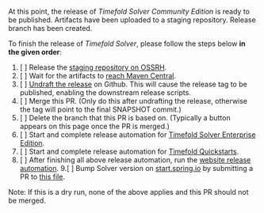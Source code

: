 At this point, the release of _Timefold Solver Community Edition_ is ready to be published.
Artifacts have been uploaded to a staging repository.
Release branch has been created.

To finish the release of _Timefold Solver_, 
please follow the steps below __in the given order__:

1. [ ] Release the [staging repository on OSSRH](https://s01.oss.sonatype.org/#stagingRepositories).
2. [ ] Wait for the artifacts to [reach Maven Central](https://central.sonatype.com/search?q=ai.timefold.solver&smo=true).
3. [ ] [Undraft the release](https://github.com/TimefoldAI/timefold-solver/releases) on Github. This will cause the release tag to be published, enabling the downstream release scripts.
4. [ ] Merge this PR. (Only do this after undrafting the release, otherwise the tag will point to the final SNAPSHOT commit.)
5. [ ] Delete the branch that this PR is based on. (Typically a button appears on this page once the PR is merged.)
6. [ ] Start and complete release automation for [Timefold Solver Enterprise Edition](https://github.com/TimefoldAI/timefold-solver-enterprise/actions/workflows/release.yml).
7. [ ] Start and complete release automation
   for [Timefold Quickstarts](https://github.com/TimefoldAI/timefold-quickstarts).
8. [ ] After finishing all above release automation, run
   the [website release automation](https://github.com/TimefoldAI/frontend/actions/workflows/solver-release.yml).
9.[ ] Bump Solver version on [start.spring.io](https://start.spring.io) by submitting a PR
  to [this file](https://github.com/spring-io/start.spring.io/blob/main/start-site/src/main/resources/application.yml).

Note: If this is a dry run, 
none of the above applies and this PR should not be merged.